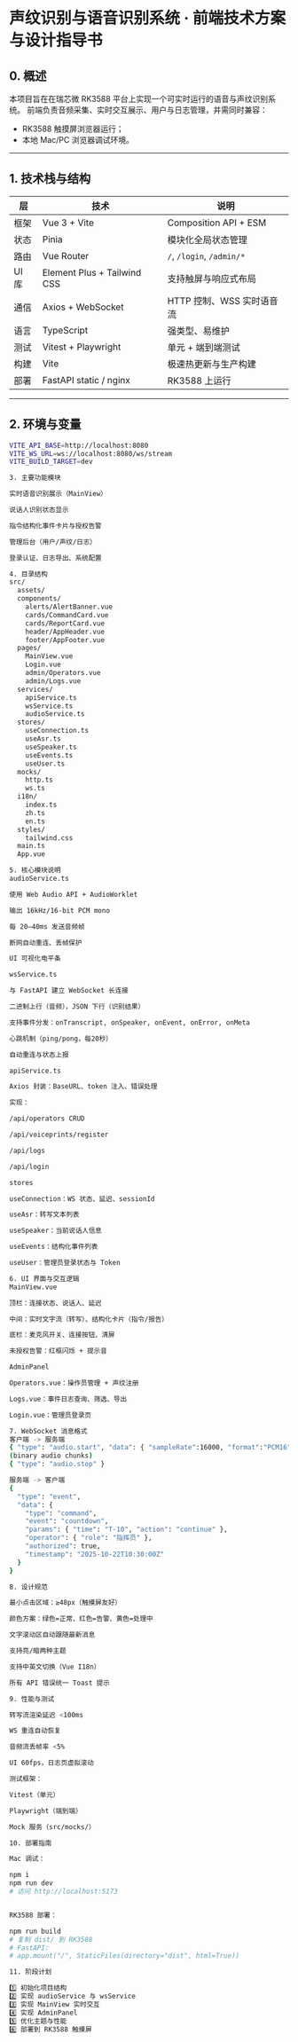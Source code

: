 # 声纹识别与语音识别系统 · 前端技术方案与设计指导书

## 0. 概述

本项目旨在在瑞芯微 RK3588 平台上实现一个可实时运行的语音与声纹识别系统。
前端负责音频采集、实时交互展示、用户与日志管理，并需同时兼容：

- RK3588 触摸屏浏览器运行；
- 本地 Mac/PC 浏览器调试环境。

---

## 1. 技术栈与结构

| 层    | 技术                        | 说明                      |
| ----- | --------------------------- | ------------------------- |
| 框架  | Vue 3 + Vite                | Composition API + ESM     |
| 状态  | Pinia                       | 模块化全局状态管理        |
| 路由  | Vue Router                  | `/`, `/login`, `/admin/*` |
| UI 库 | Element Plus + Tailwind CSS | 支持触屏与响应式布局      |
| 通信  | Axios + WebSocket           | HTTP 控制、WSS 实时语音流 |
| 语言  | TypeScript                  | 强类型、易维护            |
| 测试  | Vitest + Playwright         | 单元 + 端到端测试         |
| 构建  | Vite                        | 极速热更新与生产构建      |
| 部署  | FastAPI static / nginx      | RK3588 上运行             |

---

## 2. 环境与变量

```bash
VITE_API_BASE=http://localhost:8080
VITE_WS_URL=ws://localhost:8080/ws/stream
VITE_BUILD_TARGET=dev

3. 主要功能模块

实时语音识别展示（MainView）

说话人识别状态显示

指令结构化事件卡片与授权告警

管理后台（用户/声纹/日志）

登录认证、日志导出、系统配置

4. 目录结构
src/
  assets/
  components/
    alerts/AlertBanner.vue
    cards/CommandCard.vue
    cards/ReportCard.vue
    header/AppHeader.vue
    footer/AppFooter.vue
  pages/
    MainView.vue
    Login.vue
    admin/Operators.vue
    admin/Logs.vue
  services/
    apiService.ts
    wsService.ts
    audioService.ts
  stores/
    useConnection.ts
    useAsr.ts
    useSpeaker.ts
    useEvents.ts
    useUser.ts
  mocks/
    http.ts
    ws.ts
  i18n/
    index.ts
    zh.ts
    en.ts
  styles/
    tailwind.css
  main.ts
  App.vue

5. 核心模块说明
audioService.ts

使用 Web Audio API + AudioWorklet

输出 16kHz/16-bit PCM mono

每 20–40ms 发送音频帧

断网自动重连、丢帧保护

UI 可视化电平条

wsService.ts

与 FastAPI 建立 WebSocket 长连接

二进制上行（音频），JSON 下行（识别结果）

支持事件分发：onTranscript, onSpeaker, onEvent, onError, onMeta

心跳机制（ping/pong，每20秒）

自动重连与状态上报

apiService.ts

Axios 封装：BaseURL、token 注入、错误处理

实现：

/api/operators CRUD

/api/voiceprints/register

/api/logs

/api/login

stores

useConnection：WS 状态、延迟、sessionId

useAsr：转写文本列表

useSpeaker：当前说话人信息

useEvents：结构化事件列表

useUser：管理员登录状态与 Token

6. UI 界面与交互逻辑
MainView.vue

顶栏：连接状态、说话人、延迟

中间：实时文字流（转写）、结构化卡片（指令/报告）

底栏：麦克风开关、连接按钮、清屏

未授权告警：红框闪烁 + 提示音

AdminPanel

Operators.vue：操作员管理 + 声纹注册

Logs.vue：事件日志查询、筛选、导出

Login.vue：管理员登录页

7. WebSocket 消息格式
客户端 -> 服务端
{ "type": "audio.start", "data": { "sampleRate":16000, "format":"PCM16", "channels":1, "sessionId":"uuid" } }
(binary audio chunks)
{ "type": "audio.stop" }

服务端 -> 客户端
{
  "type": "event",
  "data": {
    "type": "command",
    "event": "countdown",
    "params": { "time": "T-10", "action": "continue" },
    "operator": { "role": "指挥员" },
    "authorized": true,
    "timestamp": "2025-10-22T10:30:00Z"
  }
}

8. 设计规范

最小点击区域：≥48px（触摸屏友好）

颜色方案：绿色=正常、红色=告警、黄色=处理中

文字滚动区自动跟随最新消息

支持亮/暗两种主题

支持中英文切换（Vue I18n）

所有 API 错误统一 Toast 提示

9. 性能与测试

转写流渲染延迟 <100ms

WS 重连自动恢复

音频流丢帧率 <5%

UI 60fps，日志页虚拟滚动

测试框架：

Vitest（单元）

Playwright（端到端）

Mock 服务（src/mocks/）

10. 部署指南

Mac 调试：

npm i
npm run dev
# 访问 http://localhost:5173


RK3588 部署：

npm run build
# 复制 dist/ 到 RK3588
# FastAPI:
# app.mount("/", StaticFiles(directory="dist", html=True))

11. 阶段计划

1️⃣ 初始化项目结构
2️⃣ 实现 audioService 与 wsService
3️⃣ 实现 MainView 实时交互
4️⃣ 实现 AdminPanel
5️⃣ 优化主题与性能
6️⃣ 部署到 RK3588 触摸屏
```
